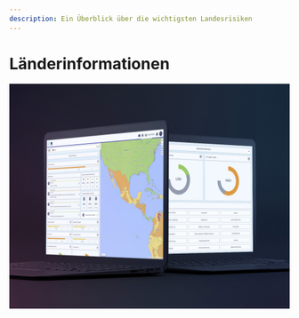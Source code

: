 ```yaml
---
description: Ein Überblick über die wichtigsten Landesrisiken
---
```


# Länderinformationen

![](../.gitbook/assets/ci-cover.jpg)

